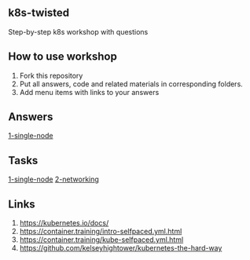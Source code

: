 ## k8s-twisted
Step-by-step k8s workshop with questions

## How to use workshop
1. Fork this repository
2. Put all answers, code and related materials in corresponding folders.
3. Add menu items with links to your answers

## Answers
[1-single-node](./1-single-node/answers.md)

## Tasks
[1-single-node](./1-single-node/task.md)
[2-networking](./2-networking/task.md)

## Links
1. https://kubernetes.io/docs/
2. https://container.training/intro-selfpaced.yml.html
3. https://container.training/kube-selfpaced.yml.html
4. https://github.com/kelseyhightower/kubernetes-the-hard-way
